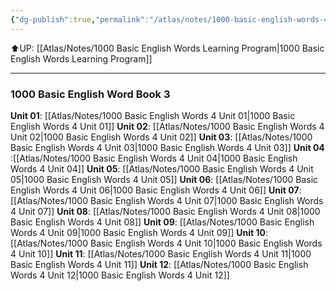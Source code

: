 ```yaml
---
{"dg-publish":true,"permalink":"/atlas/notes/1000-basic-english-words-4/"}
---
```


⬆️UP: [[Atlas/Notes/1000 Basic English Words Learning Program\|1000 Basic English Words Learning Program]]

---
### 1000 Basic English Word Book 3
**Unit 01**: [[Atlas/Notes/1000 Basic English Words 4 Unit 01\|1000 Basic English Words 4 Unit 01]]
**Unit 02**: [[Atlas/Notes/1000 Basic English Words 4 Unit 02\|1000 Basic English Words 4 Unit 02]]
**Unit 03**: [[Atlas/Notes/1000 Basic English Words 4 Unit 03\|1000 Basic English Words 4 Unit 03]]
**Unit 04** :[[Atlas/Notes/1000 Basic English Words 4 Unit 04\|1000 Basic English Words 4 Unit 04]]
**Unit 05**: [[Atlas/Notes/1000 Basic English Words 4 Unit 05\|1000 Basic English Words 4 Unit 05]]
**Unit 06**: [[Atlas/Notes/1000 Basic English Words 4 Unit 06\|1000 Basic English Words 4 Unit 06]]
**Unit 07**: [[Atlas/Notes/1000 Basic English Words 4 Unit 07\|1000 Basic English Words 4 Unit 07]]
**Unit 08**: [[Atlas/Notes/1000 Basic English Words 4 Unit 08\|1000 Basic English Words 4 Unit 08]]
**Unit 09**: [[Atlas/Notes/1000 Basic English Words 4 Unit 09\|1000 Basic English Words 4 Unit 09]]
**Unit 10**: [[Atlas/Notes/1000 Basic English Words 4 Unit 10\|1000 Basic English Words 4 Unit 10]]
**Unit 11**: [[Atlas/Notes/1000 Basic English Words 4 Unit 11\|1000 Basic English Words 4 Unit 11]]
**Unit 12**: [[Atlas/Notes/1000 Basic English Words 4 Unit 12\|1000 Basic English Words 4 Unit 12]]